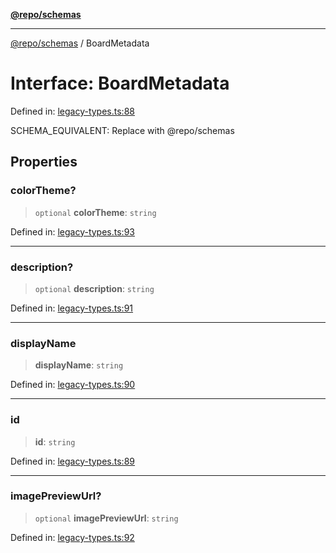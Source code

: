 [**@repo/schemas**](../README.md)

***

[@repo/schemas](../globals.md) / BoardMetadata

# Interface: BoardMetadata

Defined in: [legacy-types.ts:88](https://github.com/alexqguo/drinking-board-game-v3/blob/4601cd1dd31c4765939b300b0a940d609425b657/packages/schemas/src/legacy-types.ts#L88)

SCHEMA_EQUIVALENT: Replace with @repo/schemas

## Properties

### colorTheme?

> `optional` **colorTheme**: `string`

Defined in: [legacy-types.ts:93](https://github.com/alexqguo/drinking-board-game-v3/blob/4601cd1dd31c4765939b300b0a940d609425b657/packages/schemas/src/legacy-types.ts#L93)

***

### description?

> `optional` **description**: `string`

Defined in: [legacy-types.ts:91](https://github.com/alexqguo/drinking-board-game-v3/blob/4601cd1dd31c4765939b300b0a940d609425b657/packages/schemas/src/legacy-types.ts#L91)

***

### displayName

> **displayName**: `string`

Defined in: [legacy-types.ts:90](https://github.com/alexqguo/drinking-board-game-v3/blob/4601cd1dd31c4765939b300b0a940d609425b657/packages/schemas/src/legacy-types.ts#L90)

***

### id

> **id**: `string`

Defined in: [legacy-types.ts:89](https://github.com/alexqguo/drinking-board-game-v3/blob/4601cd1dd31c4765939b300b0a940d609425b657/packages/schemas/src/legacy-types.ts#L89)

***

### imagePreviewUrl?

> `optional` **imagePreviewUrl**: `string`

Defined in: [legacy-types.ts:92](https://github.com/alexqguo/drinking-board-game-v3/blob/4601cd1dd31c4765939b300b0a940d609425b657/packages/schemas/src/legacy-types.ts#L92)
